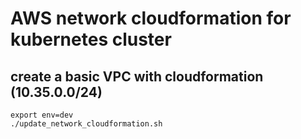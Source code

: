 # AWS network cloudformation for kubernetes cluster

## create a basic VPC with cloudformation (10.35.0.0/24)
```
export env=dev
./update_network_cloudformation.sh
```